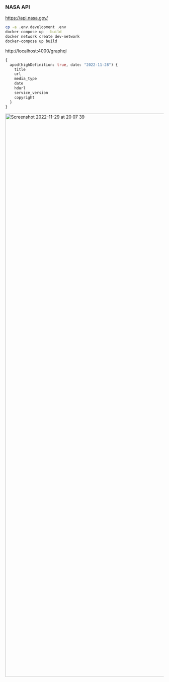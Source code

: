 
### NASA API
https://api.nasa.gov/

```bash
cp -a .env.development .env
docker-compose up --build
docker network create dev-network
docker-compose up build
```

http://localhost:4000/graphql


```graphql
{
  apod(highDefinition: true, date: "2022-11-28") {
    title
    url
    media_type
    date
    hdurl
    service_version
    copyright
  }
}
```
<img width="1792" alt="Screenshot 2022-11-29 at 20 07 39" src="https://user-images.githubusercontent.com/71681750/204669288-d3999a60-c06b-47c9-9487-c4d46b364d8b.png">
